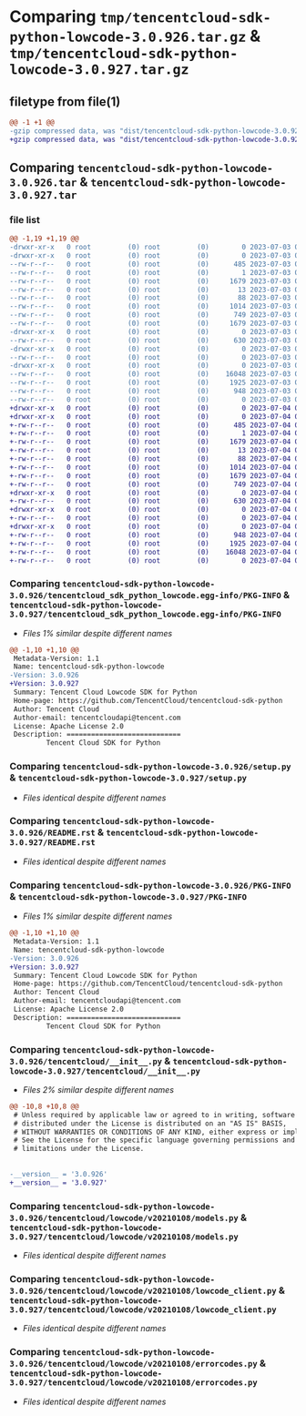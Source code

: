 # Comparing `tmp/tencentcloud-sdk-python-lowcode-3.0.926.tar.gz` & `tmp/tencentcloud-sdk-python-lowcode-3.0.927.tar.gz`

## filetype from file(1)

```diff
@@ -1 +1 @@
-gzip compressed data, was "dist/tencentcloud-sdk-python-lowcode-3.0.926.tar", last modified: Mon Jul  3 00:29:47 2023, max compression
+gzip compressed data, was "dist/tencentcloud-sdk-python-lowcode-3.0.927.tar", last modified: Tue Jul  4 00:25:12 2023, max compression
```

## Comparing `tencentcloud-sdk-python-lowcode-3.0.926.tar` & `tencentcloud-sdk-python-lowcode-3.0.927.tar`

### file list

```diff
@@ -1,19 +1,19 @@
-drwxr-xr-x   0 root         (0) root         (0)        0 2023-07-03 00:29:47.000000 tencentcloud-sdk-python-lowcode-3.0.926/
-drwxr-xr-x   0 root         (0) root         (0)        0 2023-07-03 00:29:47.000000 tencentcloud-sdk-python-lowcode-3.0.926/tencentcloud_sdk_python_lowcode.egg-info/
--rw-r--r--   0 root         (0) root         (0)      485 2023-07-03 00:29:47.000000 tencentcloud-sdk-python-lowcode-3.0.926/tencentcloud_sdk_python_lowcode.egg-info/SOURCES.txt
--rw-r--r--   0 root         (0) root         (0)        1 2023-07-03 00:29:47.000000 tencentcloud-sdk-python-lowcode-3.0.926/tencentcloud_sdk_python_lowcode.egg-info/dependency_links.txt
--rw-r--r--   0 root         (0) root         (0)     1679 2023-07-03 00:29:47.000000 tencentcloud-sdk-python-lowcode-3.0.926/tencentcloud_sdk_python_lowcode.egg-info/PKG-INFO
--rw-r--r--   0 root         (0) root         (0)       13 2023-07-03 00:29:47.000000 tencentcloud-sdk-python-lowcode-3.0.926/tencentcloud_sdk_python_lowcode.egg-info/top_level.txt
--rw-r--r--   0 root         (0) root         (0)       88 2023-07-03 00:29:47.000000 tencentcloud-sdk-python-lowcode-3.0.926/setup.cfg
--rw-r--r--   0 root         (0) root         (0)     1014 2023-07-03 00:29:47.000000 tencentcloud-sdk-python-lowcode-3.0.926/setup.py
--rw-r--r--   0 root         (0) root         (0)      749 2023-07-03 00:29:47.000000 tencentcloud-sdk-python-lowcode-3.0.926/README.rst
--rw-r--r--   0 root         (0) root         (0)     1679 2023-07-03 00:29:47.000000 tencentcloud-sdk-python-lowcode-3.0.926/PKG-INFO
-drwxr-xr-x   0 root         (0) root         (0)        0 2023-07-03 00:29:47.000000 tencentcloud-sdk-python-lowcode-3.0.926/tencentcloud/
--rw-r--r--   0 root         (0) root         (0)      630 2023-07-03 00:29:47.000000 tencentcloud-sdk-python-lowcode-3.0.926/tencentcloud/__init__.py
-drwxr-xr-x   0 root         (0) root         (0)        0 2023-07-03 00:29:47.000000 tencentcloud-sdk-python-lowcode-3.0.926/tencentcloud/lowcode/
--rw-r--r--   0 root         (0) root         (0)        0 2023-07-03 00:29:47.000000 tencentcloud-sdk-python-lowcode-3.0.926/tencentcloud/lowcode/__init__.py
-drwxr-xr-x   0 root         (0) root         (0)        0 2023-07-03 00:29:47.000000 tencentcloud-sdk-python-lowcode-3.0.926/tencentcloud/lowcode/v20210108/
--rw-r--r--   0 root         (0) root         (0)    16048 2023-07-03 00:29:47.000000 tencentcloud-sdk-python-lowcode-3.0.926/tencentcloud/lowcode/v20210108/models.py
--rw-r--r--   0 root         (0) root         (0)     1925 2023-07-03 00:29:47.000000 tencentcloud-sdk-python-lowcode-3.0.926/tencentcloud/lowcode/v20210108/lowcode_client.py
--rw-r--r--   0 root         (0) root         (0)      948 2023-07-03 00:29:47.000000 tencentcloud-sdk-python-lowcode-3.0.926/tencentcloud/lowcode/v20210108/errorcodes.py
--rw-r--r--   0 root         (0) root         (0)        0 2023-07-03 00:29:47.000000 tencentcloud-sdk-python-lowcode-3.0.926/tencentcloud/lowcode/v20210108/__init__.py
+drwxr-xr-x   0 root         (0) root         (0)        0 2023-07-04 00:25:12.000000 tencentcloud-sdk-python-lowcode-3.0.927/
+drwxr-xr-x   0 root         (0) root         (0)        0 2023-07-04 00:25:12.000000 tencentcloud-sdk-python-lowcode-3.0.927/tencentcloud_sdk_python_lowcode.egg-info/
+-rw-r--r--   0 root         (0) root         (0)      485 2023-07-04 00:25:12.000000 tencentcloud-sdk-python-lowcode-3.0.927/tencentcloud_sdk_python_lowcode.egg-info/SOURCES.txt
+-rw-r--r--   0 root         (0) root         (0)        1 2023-07-04 00:25:12.000000 tencentcloud-sdk-python-lowcode-3.0.927/tencentcloud_sdk_python_lowcode.egg-info/dependency_links.txt
+-rw-r--r--   0 root         (0) root         (0)     1679 2023-07-04 00:25:12.000000 tencentcloud-sdk-python-lowcode-3.0.927/tencentcloud_sdk_python_lowcode.egg-info/PKG-INFO
+-rw-r--r--   0 root         (0) root         (0)       13 2023-07-04 00:25:12.000000 tencentcloud-sdk-python-lowcode-3.0.927/tencentcloud_sdk_python_lowcode.egg-info/top_level.txt
+-rw-r--r--   0 root         (0) root         (0)       88 2023-07-04 00:25:12.000000 tencentcloud-sdk-python-lowcode-3.0.927/setup.cfg
+-rw-r--r--   0 root         (0) root         (0)     1014 2023-07-04 00:25:12.000000 tencentcloud-sdk-python-lowcode-3.0.927/setup.py
+-rw-r--r--   0 root         (0) root         (0)     1679 2023-07-04 00:25:12.000000 tencentcloud-sdk-python-lowcode-3.0.927/PKG-INFO
+-rw-r--r--   0 root         (0) root         (0)      749 2023-07-04 00:25:12.000000 tencentcloud-sdk-python-lowcode-3.0.927/README.rst
+drwxr-xr-x   0 root         (0) root         (0)        0 2023-07-04 00:25:12.000000 tencentcloud-sdk-python-lowcode-3.0.927/tencentcloud/
+-rw-r--r--   0 root         (0) root         (0)      630 2023-07-04 00:25:12.000000 tencentcloud-sdk-python-lowcode-3.0.927/tencentcloud/__init__.py
+drwxr-xr-x   0 root         (0) root         (0)        0 2023-07-04 00:25:12.000000 tencentcloud-sdk-python-lowcode-3.0.927/tencentcloud/lowcode/
+-rw-r--r--   0 root         (0) root         (0)        0 2023-07-04 00:25:12.000000 tencentcloud-sdk-python-lowcode-3.0.927/tencentcloud/lowcode/__init__.py
+drwxr-xr-x   0 root         (0) root         (0)        0 2023-07-04 00:25:12.000000 tencentcloud-sdk-python-lowcode-3.0.927/tencentcloud/lowcode/v20210108/
+-rw-r--r--   0 root         (0) root         (0)      948 2023-07-04 00:25:12.000000 tencentcloud-sdk-python-lowcode-3.0.927/tencentcloud/lowcode/v20210108/errorcodes.py
+-rw-r--r--   0 root         (0) root         (0)     1925 2023-07-04 00:25:12.000000 tencentcloud-sdk-python-lowcode-3.0.927/tencentcloud/lowcode/v20210108/lowcode_client.py
+-rw-r--r--   0 root         (0) root         (0)    16048 2023-07-04 00:25:12.000000 tencentcloud-sdk-python-lowcode-3.0.927/tencentcloud/lowcode/v20210108/models.py
+-rw-r--r--   0 root         (0) root         (0)        0 2023-07-04 00:25:12.000000 tencentcloud-sdk-python-lowcode-3.0.927/tencentcloud/lowcode/v20210108/__init__.py
```

### Comparing `tencentcloud-sdk-python-lowcode-3.0.926/tencentcloud_sdk_python_lowcode.egg-info/PKG-INFO` & `tencentcloud-sdk-python-lowcode-3.0.927/tencentcloud_sdk_python_lowcode.egg-info/PKG-INFO`

 * *Files 1% similar despite different names*

```diff
@@ -1,10 +1,10 @@
 Metadata-Version: 1.1
 Name: tencentcloud-sdk-python-lowcode
-Version: 3.0.926
+Version: 3.0.927
 Summary: Tencent Cloud Lowcode SDK for Python
 Home-page: https://github.com/TencentCloud/tencentcloud-sdk-python
 Author: Tencent Cloud
 Author-email: tencentcloudapi@tencent.com
 License: Apache License 2.0
 Description: ============================
         Tencent Cloud SDK for Python
```

### Comparing `tencentcloud-sdk-python-lowcode-3.0.926/setup.py` & `tencentcloud-sdk-python-lowcode-3.0.927/setup.py`

 * *Files identical despite different names*

### Comparing `tencentcloud-sdk-python-lowcode-3.0.926/README.rst` & `tencentcloud-sdk-python-lowcode-3.0.927/README.rst`

 * *Files identical despite different names*

### Comparing `tencentcloud-sdk-python-lowcode-3.0.926/PKG-INFO` & `tencentcloud-sdk-python-lowcode-3.0.927/PKG-INFO`

 * *Files 1% similar despite different names*

```diff
@@ -1,10 +1,10 @@
 Metadata-Version: 1.1
 Name: tencentcloud-sdk-python-lowcode
-Version: 3.0.926
+Version: 3.0.927
 Summary: Tencent Cloud Lowcode SDK for Python
 Home-page: https://github.com/TencentCloud/tencentcloud-sdk-python
 Author: Tencent Cloud
 Author-email: tencentcloudapi@tencent.com
 License: Apache License 2.0
 Description: ============================
         Tencent Cloud SDK for Python
```

### Comparing `tencentcloud-sdk-python-lowcode-3.0.926/tencentcloud/__init__.py` & `tencentcloud-sdk-python-lowcode-3.0.927/tencentcloud/__init__.py`

 * *Files 2% similar despite different names*

```diff
@@ -10,8 +10,8 @@
 # Unless required by applicable law or agreed to in writing, software
 # distributed under the License is distributed on an "AS IS" BASIS,
 # WITHOUT WARRANTIES OR CONDITIONS OF ANY KIND, either express or implied.
 # See the License for the specific language governing permissions and
 # limitations under the License.
 
 
-__version__ = '3.0.926'
+__version__ = '3.0.927'
```

### Comparing `tencentcloud-sdk-python-lowcode-3.0.926/tencentcloud/lowcode/v20210108/models.py` & `tencentcloud-sdk-python-lowcode-3.0.927/tencentcloud/lowcode/v20210108/models.py`

 * *Files identical despite different names*

### Comparing `tencentcloud-sdk-python-lowcode-3.0.926/tencentcloud/lowcode/v20210108/lowcode_client.py` & `tencentcloud-sdk-python-lowcode-3.0.927/tencentcloud/lowcode/v20210108/lowcode_client.py`

 * *Files identical despite different names*

### Comparing `tencentcloud-sdk-python-lowcode-3.0.926/tencentcloud/lowcode/v20210108/errorcodes.py` & `tencentcloud-sdk-python-lowcode-3.0.927/tencentcloud/lowcode/v20210108/errorcodes.py`

 * *Files identical despite different names*


